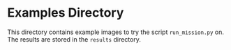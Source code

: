 # Examples Directory

This directory contains example images to try the script `run_mission.py` on.
The results are stored in the `results` directory.
